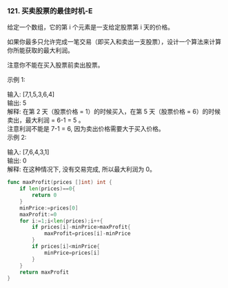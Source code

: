 ### 121. 买卖股票的最佳时机-E

给定一个数组，它的第 i 个元素是一支给定股票第 i 天的价格。

如果你最多只允许完成一笔交易（即买入和卖出一支股票），设计一个算法来计算你所能获取的最大利润。

注意你不能在买入股票前卖出股票。  

示例 1:  

输入: [7,1,5,3,6,4]  
输出: 5  
解释: 在第 2 天（股票价格 = 1）的时候买入，在第 5 天（股票价格 = 6）的时候卖出，最大利润 = 6-1 = 5 。  
     注意利润不能是 7-1 = 6, 因为卖出价格需要大于买入价格。  
示例 2:   

输入: [7,6,4,3,1]  
输出: 0  
解释: 在这种情况下, 没有交易完成, 所以最大利润为 0。  



```go
func maxProfit(prices []int) int {
    if len(prices)==0{
        return 0
    }
	minPrice:=prices[0]
	maxProfit:=0
	for i:=1;i<len(prices);i++{
		if prices[i]-minPrice>maxProfit{
			maxProfit=prices[i]-minPrice
		}
		if prices[i]<minPrice{
			minPrice=prices[i]
		}
	}
	return maxProfit
}
```
